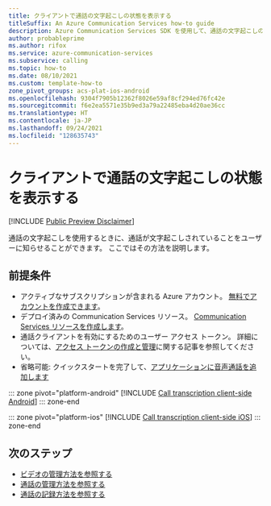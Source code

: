 ```yaml
---
title: クライアントで通話の文字起こしの状態を表示する
titleSuffix: An Azure Communication Services how-to guide
description: Azure Communication Services SDK を使用して、通話の文字起こしの状態を表示します
author: probableprime
ms.author: rifox
ms.service: azure-communication-services
ms.subservice: calling
ms.topic: how-to
ms.date: 08/10/2021
ms.custom: template-how-to
zone_pivot_groups: acs-plat-ios-android
ms.openlocfilehash: 9304f7905b12362f8026e59af8cf294ed76fc42e
ms.sourcegitcommit: f6e2ea5571e35b9ed3a79a22485eba4d20ae36cc
ms.translationtype: HT
ms.contentlocale: ja-JP
ms.lasthandoff: 09/24/2021
ms.locfileid: "128635743"
---
```

# <a name="display-call-transcription-state-on-the-client"></a>クライアントで通話の文字起こしの状態を表示する

[!INCLUDE [Public Preview Disclaimer](../../includes/public-preview-include-document.md)]

通話の文字起こしを使用するときに、通話が文字起こしされていることをユーザーに知らせることができます。 ここではその方法を説明します。

## <a name="prerequisites"></a>前提条件

- アクティブなサブスクリプションが含まれる Azure アカウント。 [無料でアカウントを作成できます](https://azure.microsoft.com/free/?WT.mc_id=A261C142F)。 
- デプロイ済みの Communication Services リソース。 [Communication Services リソースを作成します](../../quickstarts/create-communication-resource.md)。
- 通話クライアントを有効にするためのユーザー アクセス トークン。 詳細については、[アクセス トークンの作成と管理](../../quickstarts/access-tokens.md)に関する記事を参照してください。
- 省略可能: クイックスタートを完了して、[アプリケーションに音声通話を追加します](../../quickstarts/voice-video-calling/getting-started-with-calling.md)

::: zone pivot="platform-android"
[!INCLUDE [Call transcription client-side Android](./includes/call-transcription/call-transcription-android.md)]
::: zone-end

::: zone pivot="platform-ios"
[!INCLUDE [Call transcription client-side iOS](./includes/call-transcription/call-transcription-ios.md)]
::: zone-end

## <a name="next-steps"></a>次のステップ
- [ビデオの管理方法を参照する](./manage-video.md)
- [通話の管理方法を参照する](./manage-calls.md)
- [通話の記録方法を参照する](./record-calls.md)